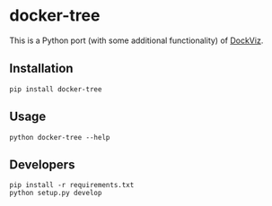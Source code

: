 # docker-tree

This is a Python port (with some additional functionality) of
[DockViz](https://github.com/justone/dockviz).

## Installation

```
pip install docker-tree
```

## Usage

```
python docker-tree --help
```

## Developers

```
pip install -r requirements.txt
python setup.py develop
```

